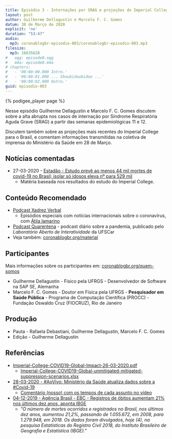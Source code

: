 ```yaml
---
title: Episódio 3 - Internações por SRAG e projeções do Imperial College
layout: post
author: Guilherme Dellagustin e Marcelo F. C. Gomes
datum: 30 de Março de 2020
explicit: 'no'
duration: "53:47"
audio:
  mp3: coronablogbr-episodio-003/coronablogbr-episodio-003.mp3
filesize:
  mp3: 16635628
#   ogg: episode0.ogg
#   m4a: episode0.m4a
# chapters:
#   - '00:00:00.000 Intro.'
#   - '00:00:01.000 ... Shoubidoubidoo ...'
#   - '00:00:02.000 Outro.'
guid: episodio-003
---
```


{% podigee_player page %}

Nesse episódio Guilherme Dellagustin e Marcelo F. C. Gomes discutem sobre a alta abrupta nos casos de internação por Síndrome Respiratória Aguda Grave (SRAG) a partir das semanas epidemiológicas 11 e 12.

Discutem também sobre as projeções mais recentes do Imperial College para o Brasil, e comentam informações transmitidas na coletiva de imprensa do Ministério da Saúde em 28 de Março.

## Notícias comentadas

- 27-03-2020 - [Estadão - Estudo prevê ao menos 44 mil mortes de covid-19 no Brasil; isolar só idosos eleva nº para 529 mil](https://saude.estadao.com.br/noticias/geral,estudo-preve-ao-menos-44-mil-mortes-de-covid-19-no-brasil-isolar-so-idosos-eleva-n-para-529-mil,70003251026)
  - Matéria baseada nos resultados do estudo do Imperial College.

## Conteúdo Recomendado

- [Podcast Xadrez Verbal](https://xadrezverbal.com/category/audio/podcast-do-xadrez-verbal/)
  - Episódios especiais com notícias internacionais sobre o coronavírus, com [Átila Iamarino](https://twitter.com/oatila)
- [Podcast Quarentena](http://www.labi.ufscar.br/category/quarentena/) - podcast diário sobre a pandemia, publicado pelo _Laboratório Aberto de Interatividade_ da UFSCar
- Veja também: [coronablogbr.org/material](https://coronablogbr.org/material)

## Participantes

Mais informações sobre os participantes em: [coronablogbr.org/quem-somos](https://coronablogbr.org/quem-somos)

- Guilherme Dellagustin - Físico pela UFRGS - Desenvolvedor de Software na SAP SE, Alemanha
- Marcelo F. C. Gomes - Doutor em Física pela UFRGS - **Pesquisador em Saúde Pública** - Programa de Computação Científica (PROCC) - Fundação Oswaldo Cruz (FIOCRUZ), Rio de Janeiro

## Produção

* Pauta - Rafaela Debastiani, Guilherme Dellagustin, Marcelo F. C. Gomes
* Edição - Guilherme Dellagustin

## Referências

- [Imperial-College-COVID19-Global-Impact-26-03-2020.pdf](https://www.imperial.ac.uk/media/imperial-college/medicine/sph/ide/gida-fellowships/Imperial-College-COVID19-Global-Impact-26-03-2020.pdf)
  - [Imperial-College-COVID19-Global-unmitigated-mitigated-suppression-scenarios.xlsx](https://www.imperial.ac.uk/media/imperial-college/medicine/sph/ide/gida-fellowships/Imperial-College-COVID19-Global-unmitigated-mitigated-suppression-scenarios.xlsx)
- [28-03-2020 - #AoVivo: Ministério da Saúde atualiza dados sobre a #Covid-19](https://youtu.be/j0LksyK0tDI)
  - [Comentário (nosso) com os tempos de cada assunto no vídeo](https://www.youtube.com/watch?v=j0LksyK0tDI&lc=UgzCP9wXhqpnzMTtVfd4AaABAg)
- [04-12-2019 - Agência Brasil - EBC - Registros de óbitos aumentam 21% nos últimos dez anos, aponta IBGE](https://agenciabrasil.ebc.com.br/geral/noticia/2019-12/registros-de-obitos-aumentam-21-nos-ultimos-dez-anos-aponta-ibge)
  - _"O número de mortes ocorridos e registrados no Brasil, nos últimos dez anos, aumentou 21,2%, passando de 1.055.672, em 2008, para 1.279.948, em 2018. Os dados foram divulgados, hoje (4), na pesquisa Estatísticas do Registro Civil 2018, do Instituto Brasileiro de Geografia e Estatística (IBGE)."_

